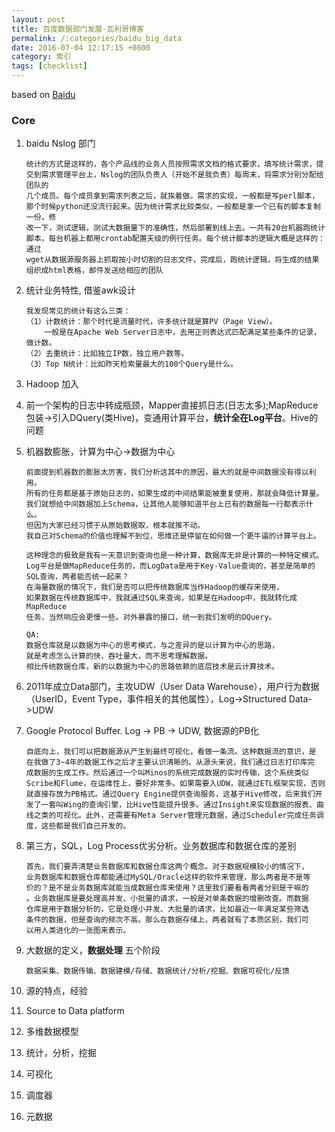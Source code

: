 ```yaml
---
layout: post
title: 百度数据部门发展-瓦利哥博客
permalink: /:categories/baidu_big_data
date: 2016-07-04 12:17:15 +0800
category: 索引
tags: [checklist]
---
```



based on [Baidu](http://zhuanlan.zhihu.com/p/20390103?refer=sangwf)

### Core

1. baidu Nslog 部门

    ```
    统计的方式是这样的，各个产品线的业务人员按照需求文档的格式要求，填写统计需求，提交到需求管理平台上，Nslog的团队负责人（开始不是我负责）每周末，将需求分别分配给团队的
    几个成员。每个成员拿到需求列表之后，就挨着做。需求的实现，一般都是写perl脚本，那个时候python还没流行起来。因为统计需求比较类似，一般都是拿一个已有的脚本复制一份，修
    改一下，测试逻辑，测试大数据量下的准确性，然后部署到线上去。一共有20台机器跑统计脚本，每台机器上都用crontab配置天级的例行任务。每个统计脚本的逻辑大概是这样的：通过
    wget从数据源服务器上抓取按小时切割的日志文件，完成后，跑统计逻辑，将生成的结果组织成html表格，邮件发送给相应的团队
    ```

2. 统计业务特性, 借鉴awk设计

    ```
    我发现常见的统计有这么三类：
    （1）计数统计：那个时代是流量时代，许多统计就是算PV（Page View）。
        一般是在Apache Web Server日志中，去用正则表达式匹配满足某些条件的记录，做计数。
    （2）去重统计：比如独立IP数，独立用户数等。
    （3）Top N统计：比如昨天检索量最大的100个Query是什么。
    ```

3. Hadoop 加入
4. 前一个架构的日志中转成瓶颈，Mapper直接抓日志(日志太多);MapReduce包装->引入DQuery(类Hive)，变通用计算平台，**统计全在Log平台**。Hive的问题
5. 机器数膨胀，计算为中心->数据为中心

    ```
    前面提到机器数的膨胀太厉害，我们分析这其中的原因，最大的就是中间数据没有得以利用。
    所有的任务都是基于原始日志的，如果生成的中间结果能被重复使用，那就会降低计算量。
    我们就想给中间数据加上Schema，让其他人能够知道平台上已有的数据每一行都表示什么。
    但因为大家已经习惯于从原始数据取，根本就推不动。
    我自己对Schema的价值也理解不到位，思维还是停留在如何做一个更牛逼的计算平台上。

    这种理念的极致是我有一天意识到查询也是一种计算，数据库无非是计算的一种特定模式。
    Log平台是做MapReduce任务的，而LogData是用于Key-Value查询的，甚至是简单的SQL查询，两者能否统一起来？
    在海量数据的情况下，我们是否可以把传统数据库当作Hadoop的缓存来使用，
    如果数据在传统数据库中，我就通过SQL来查询，如果是在Hadoop中，我就转化成MapReduce
    任务，当然响应会更慢一些。对外暴露的接口，统一到我们发明的DQuery。
    ```

    ```
    QA:
    数据仓库就是以数据为中心的思考模式，与之差异的是以计算为中心的思路，
    就是考虑怎么计算的快，吞吐量大，而不思考理解数据。
    相比传统数据仓库，新的以数据为中心的思路依赖的底层技术是云计算技术。
    ```

6. 2011年成立Data部门，主攻UDW（User Data Warehouse），用户行为数据（UserID，Event Type，事件相关的其他属性），Log->Structured Data->UDW
7. Google Protocol Buffer. Log -> PB -> UDW, 数据源的PB化

    ```
    自底向上，我们可以把数据源从产生到最终可视化，看做一条流。这种数据流的意识，是
    在我做了3~4年的数据工作之后才主要认识清晰的。从源头来说，我们通过日志打印库完
    成数据的生成工作。然后通过一个叫Minos的系统完成数据的实时传输，这个系统类似
    Scribe和Flume，在运维性上，要好非常多。如果需要入UDW，就通过ETL框架实现，否则
    就直接存放为PB格式。通过Query Engine提供查询服务，这基于Hive修改，后来我们开
    发了一套叫Wing的查询引擎，比Hive性能提升很多。通过Insight来实现数据的报表、曲
    线之类的可视化。此外，还需要有Meta Server管理元数据，通过Scheduler完成任务调
    度，这些都是我们自己开发的。
    ```

8. 第三方，SQL，Log Process优劣分析。业务数据库和数据仓库的差别

    ```
    首先，我们要弄清楚业务数据库和数据仓库这两个概念。对于数据规模较小的情况下，
    业务数据库和数据仓库都能通过MySQL/Oracle这样的软件来管理，那么两者是不是等
    价的？是不是业务数据库就能当成数据仓库来使用？这里我们要看看两者分别是干嘛的
    。业务数据库是要处理高并发、小批量的请求，一般是对单条数据的增删改查。而数据
    仓库是用于数据分析的，它是处理小并发、大批量的请求，比如最近一年满足某些筛选
    条件的数据，但是查询的频次不高。那么在数据存储上，两者就有了本质区别，我们可
    以用人类进化的一张图来表示。
    ```

9. 大数据的定义，**数据处理** 五个阶段

    ```
    数据采集、数据传输、数据建模/存储、数据统计/分析/挖掘、数据可视化/反馈
    ```

10. 源的特点，经验

11. Source to Data platform

12. 多维数据模型

13. 统计，分析，挖掘

14. 可视化

15. 调度器

16. 元数据

